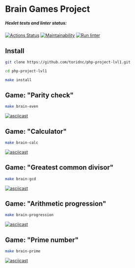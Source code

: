 # Brain Games Project

##### Hexlet tests and linter status:
[![Actions Status](https://github.com/toridnc/php-project-lvl1/workflows/hexlet-check/badge.svg)](https://github.com/toridnc/php-project-lvl1/actions) [![Maintainability](https://api.codeclimate.com/v1/badges/a99a88d28ad37a79dbf6/maintainability)](https://codeclimate.com/github/codeclimate/codeclimate/maintainability) [![Run linter](https://github.com/toridnc/php-project-lvl1/actions/workflows/run-linter.yml/badge.svg)](https://github.com/toridnc/php-project-lvl1/actions)

## Install
```sh
git clone https://github.com/toridnc/php-project-lvl1.git
```
```sh
cd php-project-lvl1
```
```sh
make install
```

## Game: "Parity check"
```sh
make brain-even
```

[![asciicast](https://asciinema.org/a/466384.svg)](https://asciinema.org/a/466384)

## Game: "Calculator"
```sh
make brain-calc
```

[![asciicast](https://asciinema.org/a/464797.svg)](https://asciinema.org/a/464797)

## Game: "Greatest common divisor"
```sh
make brain-gcd
```

[![asciicast](https://asciinema.org/a/464798.svg)](https://asciinema.org/a/464798)

## Game: "Arithmetic progression"
```sh
make brain-progression
```

[![asciicast](https://asciinema.org/a/464801.svg)](https://asciinema.org/a/464801)

## Game: "Prime number"
```sh
make brain-prime
```

[![asciicast](https://asciinema.org/a/464802.svg)](https://asciinema.org/a/464802)
